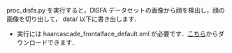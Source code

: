 proc_disfa.py を実行すると，DISFA データセットの画像から顔を検出し，顔の画像を切り出して， data/ 以下に書き出します．

- 実行には haarcascade_frontalface_default.xml が必要です．[こちら](https://raw.githubusercontent.com/opencv/opencv/master/data/haarcascades/haarcascade_frontalface_default.xml)からダウンロードできます．

